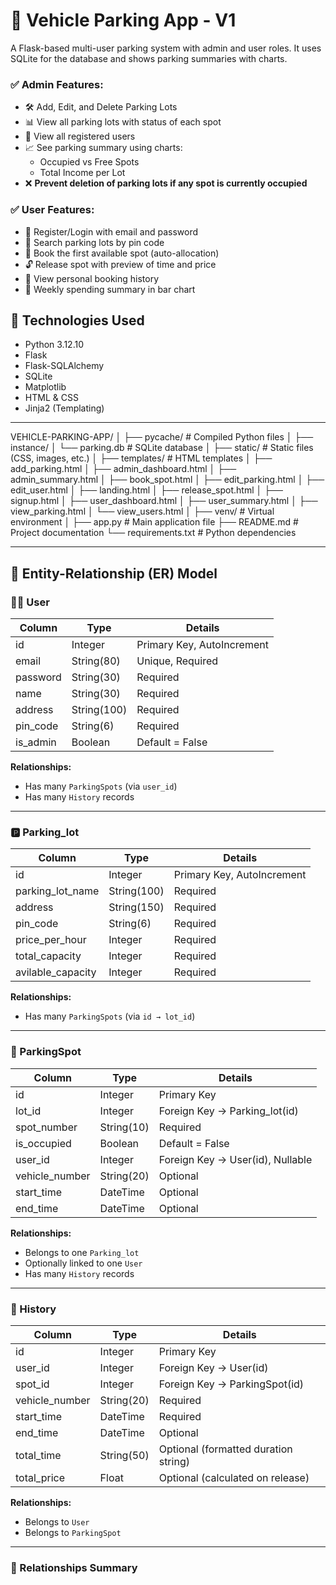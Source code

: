 
# 🚗 Vehicle Parking App - V1

A Flask-based multi-user parking system with admin and user roles. 
It uses SQLite for the database and shows parking summaries with charts.


### ✅ Admin Features:
- 🛠️ Add, Edit, and Delete Parking Lots  
- 📊 View all parking lots with status of each spot  
- 👥 View all registered users  
- 📈 See parking summary using charts:
  - Occupied vs Free Spots  
  - Total Income per Lot  
- ❌ **Prevent deletion of parking lots if any spot is currently occupied**

### ✅ User Features:
- 🔐 Register/Login with email and password  
- 📍 Search parking lots by pin code  
- 🚗 Book the first available spot (auto-allocation)  
- 🔓 Release spot with preview of time and price  
- 📜 View personal booking history  
- 📅 Weekly spending summary in bar chart  


## 🔧 Technologies Used

- Python 3.12.10
- Flask
- Flask-SQLAlchemy
- SQLite
- Matplotlib
- HTML & CSS
- Jinja2 (Templating)

---
VEHICLE-PARKING-APP/
│
├── pycache/ # Compiled Python files
│
├── instance/
│ └── parking.db # SQLite database
│
├── static/ # Static files (CSS, images, etc.)
│
├── templates/ # HTML templates
│ ├── add_parking.html
│ ├── admin_dashboard.html
│ ├── admin_summary.html
│ ├── book_spot.html
│ ├── edit_parking.html
│ ├── edit_user.html
│ ├── landing.html
│ ├── release_spot.html
│ ├── signup.html
│ ├── user_dashboard.html
│ ├── user_summary.html
│ ├── view_parking.html
│ └── view_users.html
│
├── venv/ # Virtual environment
│
├── app.py # Main application file
├── README.md # Project documentation
└── requirements.txt # Python dependencies




---

## 🧩 Entity-Relationship (ER) Model

### 🧍‍♂️ User
| Column      | Type        | Details                    |
|-------------|-------------|----------------------------|
| id          | Integer     | Primary Key, AutoIncrement |
| email       | String(80)  | Unique, Required           |
| password    | String(30)  | Required                   |
| name        | String(30)  | Required                   |
| address     | String(100) | Required                   |
| pin_code    | String(6)   | Required                   |
| is_admin    | Boolean     | Default = False            |

**Relationships:**
- Has many `ParkingSpots` (via `user_id`)
- Has many `History` records

---

### 🅿️ Parking_lot
| Column             | Type         | Details                    |
|--------------------|--------------|----------------------------|
| id                 | Integer      | Primary Key, AutoIncrement |
| parking_lot_name   | String(100)  | Required                   |
| address            | String(150)  | Required                   |
| pin_code           | String(6)    | Required                   |
| price_per_hour     | Integer      | Required                   |
| total_capacity     | Integer      | Required                   |
| avilable_capacity  | Integer      | Required                   |

**Relationships:**
- Has many `ParkingSpots` (via `id → lot_id`)

---

### 🔢 ParkingSpot
| Column         | Type        | Details                          |
|----------------|-------------|----------------------------------|
| id             | Integer     | Primary Key                      |
| lot_id         | Integer     | Foreign Key → Parking_lot(id)    |
| spot_number    | String(10)  | Required                         |
| is_occupied    | Boolean     | Default = False                  |
| user_id        | Integer     | Foreign Key → User(id), Nullable|
| vehicle_number | String(20)  | Optional                         |
| start_time     | DateTime    | Optional                         |
| end_time       | DateTime    | Optional                         |

**Relationships:**
- Belongs to one `Parking_lot`
- Optionally linked to one `User`
- Has many `History` records

---

### 📄 History
| Column         | Type        | Details                              |
|----------------|-------------|--------------------------------------|
| id             | Integer     | Primary Key                          |
| user_id        | Integer     | Foreign Key → User(id)               |
| spot_id        | Integer     | Foreign Key → ParkingSpot(id)        |
| vehicle_number | String(20)  | Required                             |
| start_time     | DateTime    | Required                             |
| end_time       | DateTime    | Optional                             |
| total_time     | String(50)  | Optional (formatted duration string) |
| total_price    | Float       | Optional (calculated on release)     |

**Relationships:**
- Belongs to `User`
- Belongs to `ParkingSpot`

---



### 🔗 Relationships Summary



